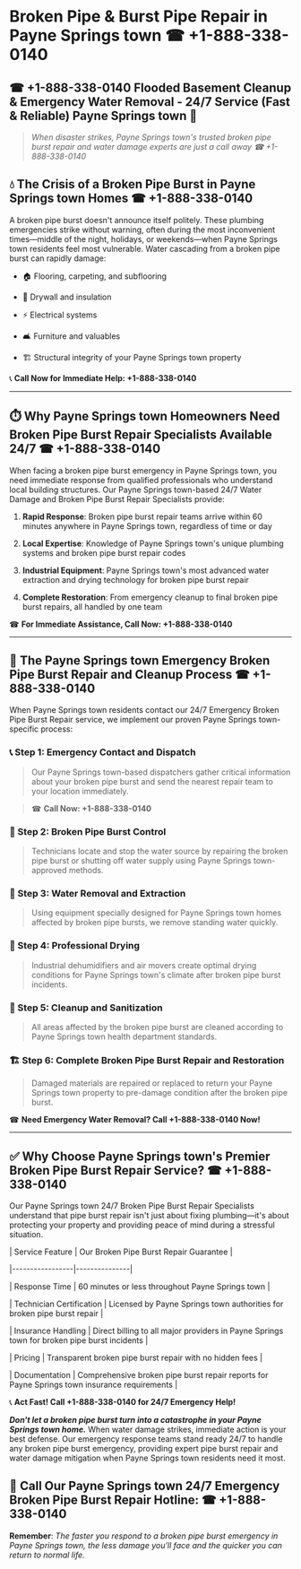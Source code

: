 # Broken Pipe & Burst Pipe Repair in Payne Springs town ☎ +1-888-338-0140  
## ☎ +1-888-338-0140 Flooded Basement Cleanup & Emergency Water Removal - 24/7 Service (Fast & Reliable) Payne Springs town 🚨  

> *When disaster strikes, Payne Springs town's trusted broken pipe burst repair and water damage experts are just a call away ☎ +1-888-338-0140*  

## 💧 The Crisis of a Broken Pipe Burst in Payne Springs town Homes ☎ +1-888-338-0140  

A broken pipe burst doesn't announce itself politely. These plumbing emergencies strike without warning, often during the most inconvenient times—middle of the night, holidays, or weekends—when Payne Springs town residents feel most vulnerable. Water cascading from a broken pipe burst can rapidly damage:  

* 🏠 Flooring, carpeting, and subflooring  
* 🧱 Drywall and insulation  
* ⚡ Electrical systems  
* 🛋️ Furniture and valuables  
* 🏗️ Structural integrity of your Payne Springs town property  

📞 **Call Now for Immediate Help: +1-888-338-0140**  

---  

## ⏱️ Why Payne Springs town Homeowners Need Broken Pipe Burst Repair Specialists Available 24/7 ☎ +1-888-338-0140  

When facing a broken pipe burst emergency in Payne Springs town, you need immediate response from qualified professionals who understand local building structures. Our Payne Springs town-based 24/7 Water Damage and Broken Pipe Burst Repair Specialists provide:  

1. **Rapid Response**: Broken pipe burst repair teams arrive within 60 minutes anywhere in Payne Springs town, regardless of time or day  
2. **Local Expertise**: Knowledge of Payne Springs town's unique plumbing systems and broken pipe burst repair codes  
3. **Industrial Equipment**: Payne Springs town's most advanced water extraction and drying technology for broken pipe burst repair  
4. **Complete Restoration**: From emergency cleanup to final broken pipe burst repairs, all handled by one team  

☎ **For Immediate Assistance, Call Now: +1-888-338-0140**  

---  

## 🔧 The Payne Springs town Emergency Broken Pipe Burst Repair and Cleanup Process ☎ +1-888-338-0140  

When Payne Springs town residents contact our 24/7 Emergency Broken Pipe Burst Repair service, we implement our proven Payne Springs town-specific process:  

### 📞 Step 1: Emergency Contact and Dispatch  
> Our Payne Springs town-based dispatchers gather critical information about your broken pipe burst and send the nearest repair team to your location immediately.  
> ☎ **Call Now: +1-888-338-0140**  

### 🚿 Step 2: Broken Pipe Burst Control  
> Technicians locate and stop the water source by repairing the broken pipe burst or shutting off water supply using Payne Springs town-approved methods.  

### 🌊 Step 3: Water Removal and Extraction  
> Using equipment specially designed for Payne Springs town homes affected by broken pipe bursts, we remove standing water quickly.  

### 💨 Step 4: Professional Drying  
> Industrial dehumidifiers and air movers create optimal drying conditions for Payne Springs town's climate after broken pipe burst incidents.  

### 🧼 Step 5: Cleanup and Sanitization  
> All areas affected by the broken pipe burst are cleaned according to Payne Springs town health department standards.  

### 🏗️ Step 6: Complete Broken Pipe Burst Repair and Restoration  
> Damaged materials are repaired or replaced to return your Payne Springs town property to pre-damage condition after the broken pipe burst.  

☎ **Need Emergency Water Removal? Call +1-888-338-0140 Now!**  

---  

## ✅ Why Choose Payne Springs town's Premier Broken Pipe Burst Repair Service? ☎ +1-888-338-0140  

Our Payne Springs town 24/7 Broken Pipe Burst Repair Specialists understand that pipe burst repair isn't just about fixing plumbing—it's about protecting your property and providing peace of mind during a stressful situation.  

| Service Feature | Our Broken Pipe Burst Repair Guarantee |  
|-----------------|---------------|  
| Response Time | 60 minutes or less throughout Payne Springs town |  
| Technician Certification | Licensed by Payne Springs town authorities for broken pipe burst repair |  
| Insurance Handling | Direct billing to all major providers in Payne Springs town for broken pipe burst incidents |  
| Pricing | Transparent broken pipe burst repair with no hidden fees |  
| Documentation | Comprehensive broken pipe burst repair reports for Payne Springs town insurance requirements |  

📞 **Act Fast! Call +1-888-338-0140 for 24/7 Emergency Help!**  

***Don't let a broken pipe burst turn into a catastrophe in your Payne Springs town home.*** When water damage strikes, immediate action is your best defense. Our emergency response teams stand ready 24/7 to handle any broken pipe burst emergency, providing expert pipe burst repair and water damage mitigation when Payne Springs town residents need it most.  

## 📱 Call Our Payne Springs town 24/7 Emergency Broken Pipe Burst Repair Hotline: ☎ +1-888-338-0140  

**Remember**: *The faster you respond to a broken pipe burst emergency in Payne Springs town, the less damage you'll face and the quicker you can return to normal life.*